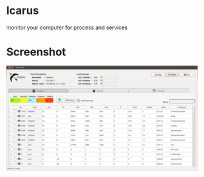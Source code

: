 Icarus
============

monitor your computer for process and services

Screenshot
==========
![Screenshot](/screenshot/screenshot.png)
